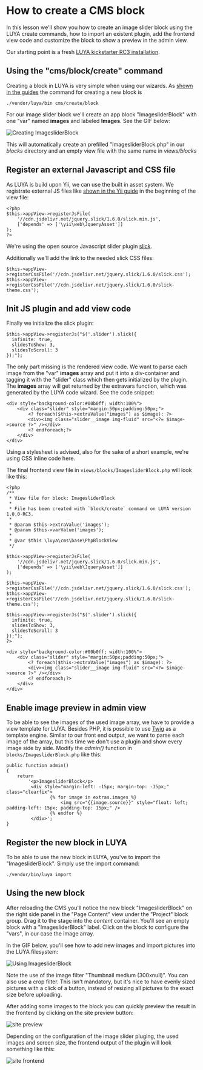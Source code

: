 # How to create a CMS block

In this lesson we'll show you how to create an image slider block using the LUYA create commands, how to import an existent plugin, add the frontend view code and customize the block to show a preview in the admin view.

Our starting point is a fresh [LUYA kickstarter RC3 installation](https://luya.io/guide/install).

## Using the "cms/block/create" command
Creating a block in LUYA is very simple when using our wizards. As [shown in the guides](https://luya.io/guide/app-blocks) the command for creating a new block is

```
./vendor/luya/bin cms/create/block
```

For our image slider block we'll create an app block "ImagesliderBlock" with one "var" named **images** and labeled **Images**.
See the GIF below:

![Creating ImagesliderBlock](img/imagesliderblock-create.gif "Creating block with commands")

This will automatically create an prefilled "ImagesliderBlock.php" in our *blocks* directory and an empty view file with the same name in *views/blocks*

## Register an external Javascript and CSS file

As LUYA is build upon Yii, we can use the built in asset system. We registrate external JS files like [shown in the Yii guide](http://www.yiiframework.com/doc-2.0/guide-output-client-scripts.html#script-files) in the beginning of the view file:

```
<?php 
$this->appView->registerJsFile(
	'//cdn.jsdelivr.net/jquery.slick/1.6.0/slick.min.js', 
	['depends' => ['\yii\web\JqueryAsset']]
);
?>
```

We're using the open source Javascript slider plugin [slick](http://kenwheeler.github.io/slick/).

Additionally we'll add the link to the needed slick CSS files:

```
$this->appView->registerCssFile('//cdn.jsdelivr.net/jquery.slick/1.6.0/slick.css');
$this->appView->registerCssFile('//cdn.jsdelivr.net/jquery.slick/1.6.0/slick-theme.css');
```

## Init JS plugin and add view code

Finally we initialize the slick plugin:

```
$this->appView->registerJs("$('.slider').slick({
  infinite: true,
  slidesToShow: 3,
  slidesToScroll: 3
});");
```

The only part missing is the rendered view code. We want to parse each image from the "var" **images** array and put it into a div-container and tagging it with the "slider" class which then gets initialized by the plugin. The **images** array will get returned by the extravars function, which was generated by the LUYA code wizard. See the code snippet:

```
<div style="background-color:#00b0ff; width:100%">
    <div class="slider" style="margin:50px;padding:50px;">
        <? foreach($this->extraValue("images") as $image): ?>
        <div><img class="slider__image img-fluid" src="<?= $image->source ?>" /></div>
        <? endforeach;?>
    </div>
</div>
```

Using a stylesheet is advised, also for the sake of a short example, we're using CSS inline code here.

The final frontend view file in ```views/blocks/ImagesliderBlock.php``` will look like this:

```
<?php
/**
 * View file for block: ImagesliderBlock 
 *
 * File has been created with `block/create` command on LUYA version 1.0.0-RC3. 
 *
 * @param $this->extraValue('images');
 * @param $this->varValue('images');
 *
 * @var $this \luya\cms\base\PhpBlockView
 */

$this->appView->registerJsFile(
    '//cdn.jsdelivr.net/jquery.slick/1.6.0/slick.min.js',
    ['depends' => ['\yii\web\JqueryAsset']]
);

$this->appView->registerCssFile('//cdn.jsdelivr.net/jquery.slick/1.6.0/slick.css');
$this->appView->registerCssFile('//cdn.jsdelivr.net/jquery.slick/1.6.0/slick-theme.css');

$this->appView->registerJs("$('.slider').slick({
  infinite: true,
  slidesToShow: 3,
  slidesToScroll: 3
});");
?>

<div style="background-color:#00b0ff; width:100%">
    <div class="slider" style="margin:50px;padding:50px;">
        <? foreach($this->extraValue("images") as $image): ?>
        <div><img class="slider__image img-fluid" src="<?= $image->source ?>" /></div>
        <? endforeach;?>
    </div>
</div>
```

## Enable image preview in admin view

To be able to see the images of the used image array, we have to provide a view template for LUYA. Besides PHP, it is possible to use [Twig](https://twig.sensiolabs.org/) as a template engine. Similar to our front end output, we want to parse each image of the array, but this time we don't use a plugin and show every image side by side. Modify the *admin()* function in ```blocks/ImagesliderBlock.php``` like this:

```
public function admin()
{
    return
        '<p>ImagesliderBlock</p>
         <div style="margin-left: -15px; margin-top: -15px;" class="clearfix">
                {% for image in extras.images %}
                    <img src="{{image.source}}" style="float: left; padding-left: 15px; padding-top: 15px;" />
                {% endfor %}
         </div>';
}
```

## Register the new block in LUYA

To be able to use the new block in LUYA, you've to import the "ImagesliderBlock". Simply use the import command:

```
./vendor/bin/luya import
```

## Using the new block

After reloading the CMS you'll notice the new block "ImagesliderBlock" on the right side panel in the "Page Content" view under the "Project" block group. Drag it to the stage into the *content* container. You'll see an empty block with a "ImagesliderBlock" label. Click on the block to configure the "vars", in our case the image array. 

In the GIF below, you'll see how to add new images and import pictures into the LUYA filesystem:

![Using ImagesliderBlock](img/imagesliderblock-upload.gif "Creating block with commands")

Note the use of the image filter "Thumbnail medium (300xnull)". You can also use a crop filter. This isn't mandatory, but it's nice to have evenly sized pictures with a click of a button, instead of resizing all pictures to the exact size before uploading.

After adding some images to the block you can quickly preview the result in the frontend by clicking on the site preview button:

![site preview](img/imagesliderblock-preview.jpg "Preview site changes")

Depending on the configuration of the image slider pluging, the used images and screen size, the frontend output of the plugin will look something like this:

![site frontend](img/imagesliderblock-frontend.jpg "Site frontend")


